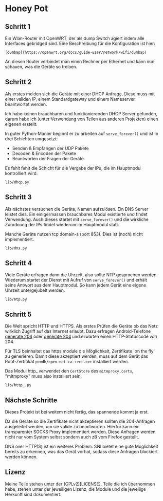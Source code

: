 Honey Pot
==

Schritt 1
--

Ein Wlan-Router mit OpenWRT, der als dump Switch agiert indem alle Interfaces
gebridged sind. Eine Beschreibung für die Konfiguration ist hier:

	[dumbap](https://openwrt.org/docs/guide-user/network/wifi/dumbap)

An diesen Router verbindet man einen Rechner per Ethernet und kann nun schauen,
was die Geräte so treiben.

Schritt 2
--

Als erstes melden sich die Geräte mit einer DHCP Anfrage. Diese muss mit einer
validen IP, einem Standardgateway und einem Nameserver beantwortet werden.

Ich habe keinen brauchbaren und funktionierenden DHCP Server gefunden, darum
habe ich (unter Verwendung von Teilen aus anderen Projekten) einen eigenen
erstellt.

In guter Python-Manier beginnt er zu arbeiten auf `serve_forever()` und ist in
drei Schichten umgesetzt:

- Senden & Empfangen der UDP Pakete
- Decoden & Encoden der Pakete
- Beantworten der Fragen der Geräte

Es fehlt fehlt die Schicht für die Vergabe der IPs, die im Hauptmodul
kontrolliert wird.

`lib/dhcp.py`

Schritt 3
--

Als nächstes versuchen die Geräte, Namen aufzulösen. Ein DNS Server leistet
dies. Ein einigermassen brauchbares Modul existierte und findet Verwendung. Auch
dieses startet mit `serve_forever()` und die wirkliche Zuordnung der IPs findet
wiederum im Hauptmodul statt.

Manche Geräte nutzen tcp domain-s (port 853). Dies ist (noch) nicht
implementiert.

`lib/dns.py`

Schritt 4
--

Viele Geräte erfragen dann die Uhrzeit, also sollte NTP gesprochen werden.
Wiederum startet der Dienst mit Aufruf von `serve_forever()` und erhält seine
Antwort aus dem Hauptmodul. So kann jedem Gerät eine eigene Uhrzeit
untergejubelt werden.

`lib/ntp.py`

Schritt 5
--

Die Welt spricht HTTP und HTTPS. Als erstes Prüfen die Geräte ob das Netz
wirklich Zugriff auf das Internet erlaubt. Dazu erfragen Android-Telefone
[generate 204](http://connectivitycheck.gstatic.com/generate_204) oder
[generate 204](http://google.com/generate_204) und erwarten einen
HTTP-Statuscode von 204.

Für TLS beinhaltet das https module die Möglichkeit, Zertifikate 'on the fly'
zu generieren. Damit diese akzeptiert werden, muss auf dem Gerät das
Root-Zertifikat `pemdb/open.net-ca-cert.cer` installiert werden.

Das Modul http_ verwendet den `CertStore` des `mitmproxy.certs`, "mitmproxy"
muss also installiert sein.

`lib/http_.py`

Nächste Schritte
--

Dieses Projekt ist bei weitem nicht fertig, das spannende kommt ja erst.

Da die Geräte so die Zertifikate nicht akzeptieren sollten die 204-Anfragen
ausgeleitet werden, um sie valide zu beantworten. Hierfür kann ein
transparenter SOCKS Proxy implementiert werden. Diese Anfragen werden nicht nur
vom System selbst sondern auch zB vom Firefox gestellt.

DNS over HTTP(S) ist ein weiteres Problem. SNI bietet eine gute Möglichkeit
bereits zu erkennen, was das Gerät vorhat, sodass diese Anfragen blockiert
werden können.

Lizenz
--

Meine Teile stehen unter der (GPLv2)[LICENSE]. Teile die ich übernommen habe, stehen unter
der jeweiligen Lizenz, die Module und die jeweilige Herkunft sind dokumentiert.

